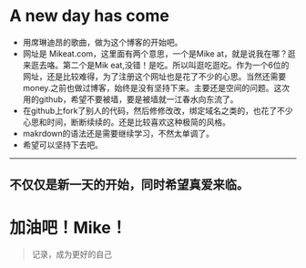 # A new day has come
-  用席琳迪昂的歌曲，做为这个博客的开始吧。
-  网址是 Mikeat.com，这里面有两个意思，一个是Mike at，就是说我在哪？逛来逛去咯。第二个是Mik eat,没错！是吃。所以叫逛吃逛吃。作为一个6位的网址，还是比较难得，为了注册这个网址也是花了不少的心思。当然还需要money.之前也做过博客，始终是没有坚持下来。主要还是空间的问题。这次用的github，希望不要被墙，要是被墙就一江春水向东流了。
-  在github上fork了别人的代码，然后修修改改，绑定域名之类的，也花了不少心思和时间，断断续续的。还是比较喜欢这种极简的风格。
-  makrdown的语法还是需要继续学习，不然太单调了。
-  希望可以坚持下去吧。


---
 不仅仅是新一天的开始，同时希望真爱来临。
---
# 加油吧！Mike！


> 记录，成为更好的自己
